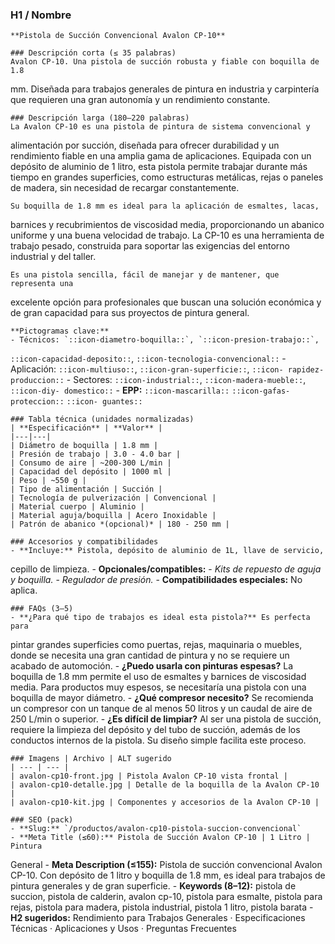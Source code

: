 ### H1 / Nombre
    **Pistola de Succión Convencional Avalon CP-10**

    ### Descripción corta (≤ 35 palabras)
    Avalon CP-10. Una pistola de succión robusta y fiable con boquilla de 1.8 
mm. Diseñada para trabajos generales de pintura en industria y carpintería que 
requieren una gran autonomía y un rendimiento constante.

    ### Descripción larga (180–220 palabras)
    La Avalon CP-10 es una pistola de pintura de sistema convencional y 
alimentación por succión, diseñada para ofrecer durabilidad y un rendimiento 
fiable en una amplia gama de aplicaciones. Equipada con un depósito de aluminio 
de 1 litro, esta pistola permite trabajar durante más tiempo en grandes 
superficies, como estructuras metálicas, rejas o paneles de madera, sin 
necesidad de recargar constantemente.

    Su boquilla de 1.8 mm es ideal para la aplicación de esmaltes, lacas, 
barnices y recubrimientos de viscosidad media, proporcionando un abanico 
uniforme y una buena velocidad de trabajo. La CP-10 es una herramienta de 
trabajo pesado, construida para soportar las exigencias del entorno industrial y
del taller.

    Es una pistola sencilla, fácil de manejar y de mantener, que representa una 
excelente opción para profesionales que buscan una solución económica y de gran 
capacidad para sus proyectos de pintura general.

    **Pictogramas clave:**
    - Técnicos: `::icon-diametro-boquilla::`, `::icon-presion-trabajo::`, 
`::icon-capacidad-deposito::`, `::icon-tecnologia-convencional::`
    - Aplicación: `::icon-multiuso::`, `::icon-gran-superficie::`, `::icon-
rapidez-produccion::`
    - Sectores: `::icon-industrial::`, `::icon-madera-mueble::`, `::icon-diy-
domestico::`
    - **EPP:** `::icon-mascarilla::` `::icon-gafas-proteccion::` `::icon-
guantes::`

    ### Tabla técnica (unidades normalizadas)
    | **Especificación** | **Valor** |
    |---|---|
    | Diámetro de boquilla | 1.8 mm |
    | Presión de trabajo | 3.0 - 4.0 bar |
    | Consumo de aire | ~200-300 L/min |
    | Capacidad del depósito | 1000 ml |
    | Peso | ~550 g |
    | Tipo de alimentación | Succión |
    | Tecnología de pulverización | Convencional |
    | Material cuerpo | Aluminio |
    | Material aguja/boquilla | Acero Inoxidable |
    | Patrón de abanico *(opcional)* | 180 - 250 mm |

    ### Accesorios y compatibilidades
    - **Incluye:** Pistola, depósito de aluminio de 1L, llave de servicio, 
cepillo de limpieza.
    - **Opcionales/compatibles:**
      - *Kits de repuesto de aguja y boquilla.*
      - *Regulador de presión.*
    - **Compatibilidades especiales:** No aplica.

    ### FAQs (3–5)
    - **¿Para qué tipo de trabajos es ideal esta pistola?** Es perfecta para 
pintar grandes superficies como puertas, rejas, maquinaria o muebles, donde se 
necesita una gran cantidad de pintura y no se requiere un acabado de automoción.
    - **¿Puedo usarla con pinturas espesas?** La boquilla de 1.8 mm permite el 
uso de esmaltes y barnices de viscosidad media. Para productos muy espesos, se 
necesitaría una pistola con una boquilla de mayor diámetro.
    - **¿Qué compresor necesito?** Se recomienda un compresor con un tanque de 
al menos 50 litros y un caudal de aire de 250 L/min o superior.
    - **¿Es difícil de limpiar?** Al ser una pistola de succión, requiere la 
limpieza del depósito y del tubo de succión, además de los conductos internos de
la pistola. Su diseño simple facilita este proceso.

    ### Imagens | Archivo | ALT sugerido
    | --- | --- |
    | avalon-cp10-front.jpg | Pistola Avalon CP‑10 vista frontal |
    | avalon-cp10-detalle.jpg | Detalle de la boquilla de la Avalon CP‑10 |
    | avalon-cp10-kit.jpg | Componentes y accesorios de la Avalon CP‑10 |

    ### SEO (pack)
    - **Slug:** `/productos/avalon-cp10-pistola-succion-convencional`
    - **Meta Title (≤60):** Pistola de Succión Avalon CP-10 | 1 Litro | Pintura 
General
    - **Meta Description (≤155):** Pistola de succión convencional Avalon CP-10.
Con depósito de 1 litro y boquilla de 1.8 mm, es ideal para trabajos de pintura
generales y de gran superficie.
    - **Keywords (8–12):** pistola de succion, pistola de calderin, avalon 
cp-10, pistola para esmalte, pistola para rejas, pistola para madera, pistola 
industrial, pistola 1 litro, pistola barata
    - **H2 sugeridos:** Rendimiento para Trabajos Generales · Especificaciones 
Técnicas · Aplicaciones y Usos · Preguntas Frecuentes